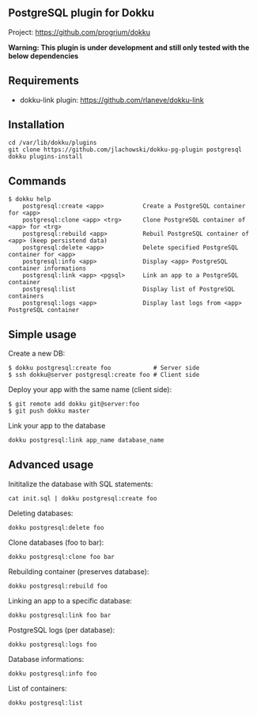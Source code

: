 PostgreSQL plugin for Dokku
---------------------------

Project: https://github.com/progrium/dokku

**Warning: This plugin is under development and still only tested with the below dependencies**

Requirements
------------
* dokku-link plugin: https://github.com/rlaneve/dokku-link

Installation
------------
```
cd /var/lib/dokku/plugins
git clone https://github.com/jlachowski/dokku-pg-plugin postgresql
dokku plugins-install
```


Commands
--------
```
$ dokku help
    postgresql:create <app>           Create a PostgreSQL container for <app>
    postgresql:clone <app> <trg>      Clone PostgreSQL container of <app> for <trg>
    postgresql:rebuild <app>          Rebuil PostgreSQL container of <app> (keep persistend data)
    postgresql:delete <app>           Delete specified PostgreSQL container for <app>
    postgresql:info <app>             Display <app> PostgreSQL container informations
    postgresql:link <app> <pgsql>     Link an app to a PostgreSQL container
    postgresql:list                   Display list of PostgreSQL containers
    postgresql:logs <app>             Display last logs from <app> PostgreSQL container
```

Simple usage
------------

Create a new DB:
```
$ dokku postgresql:create foo            # Server side
$ ssh dokku@server postgresql:create foo # Client side

```

Deploy your app with the same name (client side):
```
$ git remote add dokku git@server:foo
$ git push dokku master

```

Link your app to the database
```bash
dokku postgresql:link app_name database_name
```


Advanced usage
--------------

Inititalize the database with SQL statements:
```
cat init.sql | dokku postgresql:create foo
```

Deleting databases:
```
dokku postgresql:delete foo
```

Clone databases (foo to bar):
```
dokku postgresql:clone foo bar
```

Rebuilding container (preserves database):
```
dokku postgresql:rebuild foo
```

Linking an app to a specific database:
```
dokku postgresql:link foo bar
```

PostgreSQL logs (per database):
```
dokku postgresql:logs foo
```

Database informations:
```
dokku postgresql:info foo
```

List of containers:
```
dokku postgresql:list
```

